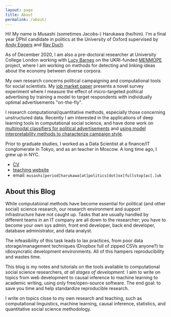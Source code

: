 ```yaml
---
layout: page
title: About
permalink: /about/
---
```


Hi! My name is Musashi (sometimes Jacobs-) Harukawa (he/him). I'm a final year DPhil candidate in politics at the University of Oxford supervised by [Andy Eggers](https://andy.egge.rs) and [Ray Duch](https://www.raymondduch.com/).

As of December 2020, I am also a pre-doctoral researcher at University College London working with [Lucy Barnes](https://www.ucl.ac.uk/political-science/people/dr-lucy-barnes) on the UKRI-funded [MENMOPE](https://www.ucl.ac.uk/political-science/mental-models-political-economy-menmope) project, where I am working on methods for detecting and linking ideas about the economy between diverse corpora.

My own research concerns political campaigning and computational tools for social scientists. My [job market paper](https://muhark.github.io/project/does-microtargeting-work/) presents a novel survey experiment where I measure the effect of micro-targeted political advertising by training a model to target respondents with individually optimal advertisements "on-the-fly".

I research computational/quantitative methods, especially those concerning unstructured data. Recently I am interested in the applications of deep learning tools in computational social science, and have done work on [multimodal classifiers for political advertisements](https://muhark.github.io/project/multimodal-ad-transformers/) and [using model interpretability methods to characterize campaign style](https://muhark.github.io/project/attribution-rationales-annotation/).

Prior to graduate studies, I worked as a Data Scientist at a finance/IT conglomerate in Tokyo, and as an teacher in Moscow. A long time ago, I grew up in NYC.

- [CV](/static/docs/mharukawa_cv.pdf)
- [teaching website](https://muhark.github.io/dpir-intro-python)
- email: `musashi[period]harukawa[at]politics[dot]ox[fullstop]ac[.]uk`

## About this Blog

While computational methods have become essential for political (and other social) science research, our research environment and support infrastructure have not caught up. Tasks that are usually handled by different teams in an IT company are all down to the researcher; you have to become your own sys admin, front end developer, back end developer, database administrator, and data analyst.

The infeasibility of this task leads to lax practices, from poor data storage/management techniques (Dropbox full of zipped CSVs anyone?) to idiosyncratic development environments. All of this hampers reproducibility and wastes time.

This blog is my notes and tutorials on the tools available to computational social science researchers, _at all stages of development_. I aim to write on topics from web development to causal inference to machine learning to academic writing, using only free/open-source software. The end goal: to save you time and help standardize reproducible research.

I write on topics close to my own research and teaching, such as computational linguistics, machine learning, causal inference, statistics, and quantitative social science methodology.


